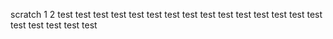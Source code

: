 scratch
1
2
test
test
test
test
test
test
test
test
test
test
test
test
test
test
test
test
test
test
test
test
